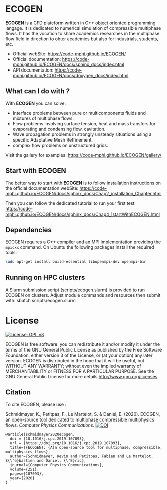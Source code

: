 ECOGEN
======

**ECOGEN** is a CFD plateform written in C++ object oriented programming langage. It is dedicated to numerical simulation of compressible multiphase flows. It has the vocation to share academics researches in the multiphase flow field in direction to ohter academics but also for industrials, students, etc.

* Official webSite: https://code-mphi.github.io/ECOGEN/
* Official documentation: https://code-mphi.github.io/ECOGEN/docs/sphinx_docs/index.html
* API documentation: https://code-mphi.github.io/ECOGEN/docs/doxygen_docs/index.html

What can I do with ?
--------------------
With **ECOGEN** you can solve:

* Interface problems between pure or multicomponents fluids and mixtures of multiphase flows.
* Flow problems involving surface tension, heat and mass transfers for evaporating and condensing flow, cavitation.
* Wave propagation problems in strongly unsteady situations using a specific Adaptative Mesh Reffinement.
* complex flow problems on unstructured grids.

Visit the gallery for examples: https://code-mphi.github.io/ECOGEN/gallery/

Start with ECOGEN
-----------------
The better way to start with **ECOGEN** is to follow installation instructions on the official documentation webSite: https://code-mphi.github.io/ECOGEN/docs/sphinx_docs/Chap2_installation_Chapter.html

Then you can follow the dedicated tutorial to run your first test: https://code-mphi.github.io/ECOGEN/docs/sphinx_docs/Chap4_1startWithECOGEN.html

Dependencies
------------
ECOGEN requires a C++ compiler and an MPI implementation providing the ``mpicxx``
command. On Ubuntu the following packages install the required tools:

```bash
sudo apt-get install build-essential libopenmpi-dev openmpi-bin
```
Running on HPC clusters
-----------------------
A Slurm submission script (scripts/ecogen.slurm) is provided to run ECOGEN on clusters. Adjust module commands and resources then submit with:
sbatch scripts/ecogen.slurm


License
=======

[![License: GPL v3](https://img.shields.io/badge/License-GPLv3-blue.svg)](https://www.gnu.org/licenses/gpl-3.0)

ECOGEN is free software: you can redistribute it and/or modify it under the terms of the GNU General Public License as published by the Free Software Foundation, either version 3 of the License, or (at your option) any later version.
ECOGEN is distributed in the hope that it will be useful, but WITHOUT ANY WARRANTY; without even the implied warranty of MERCHANTABILITY or FITNESS FOR A PARTICULAR PURPOSE. See the GNU General Public License for more details http://www.gnu.org/licenses.

Citation
--------
To cite ECOGEN, please use :

Schmidmayer, K., Petitpas, F., Le Martelot, S. & Daniel, E. (2020). ECOGEN, an open-source tool dedicated to multiphase compressible multiphysics flows. *Computer Physics Communications*. [![DOI](https://img.shields.io/badge/DOI-10.1016/j.cpc.2019.107093-green.svg)](https://doi.org/10.1016/j.cpc.2019.107093)

```
@article{schmidmayer2020ecogen,
  doi = {10.1016/j.cpc.2019.107093},
  url = {https://doi.org/10.1016/j.cpc.2019.107093},
  title={{ECOGEN}: {A}n open-source tool for multiphase, compressible, multiphysics flows},
  author={Schmidmayer, Kevin and Petitpas, Fabien and Le Martelot, S{\'e}bastien and Daniel, {\'E}ric},
  journal={Computer Physics Communications},
  volume={251},
  pages={107093},
  year={2020}
}
```
